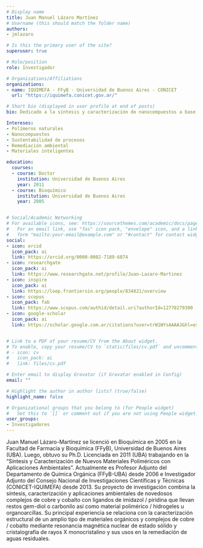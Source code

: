 ```yaml
---
# Display name
title: Juan Manuel Lázaro Martínez
# Username (this should match the folder name)
authors:
- jmlazaro

# Is this the primary user of the site?
superuser: true

# Role/position
role: Investigador

# Organizations/Affiliations
organizations:
- name: IQUIMEFA - FFyB - Universidad de Buenos Aires - CONICET
  url: "https://iquimefa.conicet.gov.ar/"

# Short bio (displayed in user profile at end of posts)
bio: Dedicado a la síntesis y caracterización de nanocompuestos a base de polímeros naturales para el desarrollo de materiales inteligentes funcionales

Intereses:
- Polímeros naturales
- Nanocompuestos
- Sustentabilidad de procesos
- Remediación ambiental
- Materiales inteligentes

education:
  courses:
  - course: Doctor
    institution: Universidad de Buenos Aires
    year: 2011
  - course: Bioquímico
    institution: Universidad de Buenos Aires
    year: 2005


# Social/Academic Networking
# For available icons, see: https://sourcethemes.com/academic/docs/page-builder/#icons
#   For an email link, use "fas" icon pack, "envelope" icon, and a link in the
#   form "mailto:your-email@example.com" or "#contact" for contact widget.
social:
- icon: orcid
  icon_pack: ai
  link: https://orcid.org/0000-0002-7189-6874
- icon: researchgate
  icon_pack: ai
  link: https://www.researchgate.net/profile/Juan-Lazaro-Martinez
- icon: inspire
  icon_pack: ai
  link: https://loop.frontiersin.org/people/834821/overview
- icon: scopus
  icon_pack: fab
  link: https://www.scopus.com/authid/detail.uri?authorId=12778279300
- icon: google-scholar
  icon_pack: ai
  link: https://scholar.google.com.ar/citations?user=trW1WYsAAAAJ&hl=es


# Link to a PDF of your resume/CV from the About widget.
# To enable, copy your resume/CV to `static/files/cv.pdf` and uncomment the lines below.
# - icon: cv
#   icon_pack: ai
#   link: files/cv.pdf

# Enter email to display Gravatar (if Gravatar enabled in Config)
email: ""

# Highlight the author in author lists? (true/false)
highlight_name: false

# Organizational groups that you belong to (for People widget)
#   Set this to `[]` or comment out if you are not using People widget.
user_groups:
- Investigadores
---
```


Juan Manuel Lázaro-Martínez se licenció en Bioquímica en 2005 en la Facultad de Farmacia y Bioquímica (FFyB), Universidad de Buenos Aires (UBA). Luego, obtuvo su Ph.D. Licenciada en 2011 (UBA) trabajando en la “Síntesis y Caracterización de Nuevos Materiales Poliméricos con Aplicaciones Ambientales”. Actualmente es Profesor Adjunto del Departamento de Química Orgánica (FFyB-UBA) desde 2006 e Investigador Adjunto del Consejo Nacional de Investigaciones Científicas y Técnicas (CONICET-IQUIMEFA) desde 2013. Su proyecto de investigación combina la síntesis, caracterización y aplicaciones ambientales de novedosos complejos de cobre y cobalto con ligandos de imidazol / piridina que llevan restos gem-diol o carbonilo así como material polimérico / hidrogeles u organoarcillas. Su principal experiencia se relaciona con la caracterización estructural de un amplio tipo de materiales orgánicos y complejos de cobre / cobalto mediante resonancia magnética nuclear de estado sólido y cristalografía de rayos X monocristalino y sus usos en la remediación de aguas residuales.

